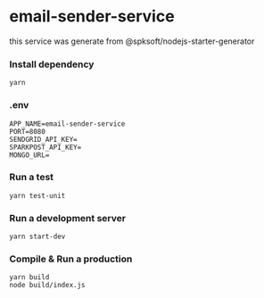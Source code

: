 # email-sender-service

this service was generate from @spksoft/nodejs-starter-generator

### Install dependency
```
yarn
```

### .env
```
APP_NAME=email-sender-service
PORT=8080
SENDGRID_API_KEY=
SPARKPOST_API_KEY=
MONGO_URL=
```

### Run a test
```
yarn test-unit
```

### Run a development server
```
yarn start-dev
```

### Compile & Run a production
```
yarn build
node build/index.js
```
